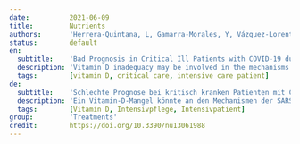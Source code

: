 ```yaml
---
date:          2021-06-09
title:         Nutrients
authors:       'Herrera-Quintana, L, Gamarra-Morales, Y, Vázquez-Lorente, H, et al.'
status:        default
en:
  subtitle:    'Bad Prognosis in Critical Ill Patients with COVID-19 during Short-Term ICU Stay regarding Vitamin D Levels'
  description: 'Vitamin D inadequacy may be involved in the mechanisms of SARS-CoV-2 infection and in potential risk factors for disease propagation or control of coronavirus disease 2019 (COVID-19). This study assessed a short-term evolution of vitamin D status and its influence upon different clinical parameters in critically ill patients with COVID-19. A prospective analytical study in which 37 critically ill volunteers between 41 and 71 years of age with COVID-19 were evaluated at baseline and three days of intensive care unit (ICU) stay. 25-OH-D3 and 25-OH-D2 were analyzed by liquid chromatography–tandem mass spectrometry and total 25-OH-D levels were calculated as the sum of both. All patients presented low 25-OH-D levels at baseline, decreasing total 25-OH-D mainly through 25-OH-D2 levels during ICU stay. 25-OH-D2 levels decreased a mean of 41.6% ± 89.6% versus 7.0% ± 23.4% for the 25-OH-D3 form during the ICU stay. Patients who did not need invasive mechanical ventilation presented higher levels of 25-OH-D2 at baseline and follow-up. Lower 25-OH-D and 25-OH-D3 levels were associated with higher D-dimer at baseline and at follow up, higher procalcitonin levels at follow up, and lower percentage lymphocyte counts during ICU stay. Deficient vitamin D status in critical patients was established at the admission and further worsened after three days of stay. Lower vitamin D levels were related to key altered clinical and biochemical parameters on patients with SARS-CoV-2 infection. Given the different response of the 25-OH-D3 and 25-OH-D2 forms, it would be useful to monitor them on the evolution of the critically ill patient. '
  tags:        [vitamin D, critical care, intensive care patient]
de:
  subtitle:    'Schlechte Prognose bei kritisch kranken Patienten mit COVID-19 während eines kurzzeitigen Aufenthalts auf der Intensivstation in Bezug auf den Vitamin-D-Spiegel'
  description: 'Ein Vitamin-D-Mangel könnte an den Mechanismen der SARS-CoV-2-Infektion und an potenziellen Risikofaktoren für die Krankheitsausbreitung oder die Kontrolle der Coronaviruserkrankung 2019 (COVID-19) beteiligt sein. In dieser Studie wurde die kurzfristige Entwicklung des Vitamin-D-Status und sein Einfluss auf verschiedene klinische Parameter bei schwerkranken Patienten mit COVID-19 untersucht. In einer prospektiven analytischen Studie wurden 37 kritisch kranke Probanden im Alter von 41 bis 71 Jahren mit COVID-19 zu Beginn und drei Tage nach dem Aufenthalt auf der Intensivstation (ICU) untersucht. 25-OH-D3 und 25-OH-D2 wurden mittels Flüssigchromatographie-Tandem-Massenspektrometrie analysiert, und der Gesamt-25-OH-D-Spiegel wurde als Summe beider Werte berechnet. Alle Patienten wiesen bei Studienbeginn niedrige 25-OH-D-Spiegel auf, wobei der Gesamt-25-OH-D-Spiegel während des Aufenthalts auf der Intensivstation hauptsächlich über den 25-OH-D2-Spiegel abnahm. Die 25-OH-D2-Werte sanken im Durchschnitt um 41,6 % ± 89,6 % gegenüber 7,0 % ± 23,4 % für die 25-OH-D3-Form während des Aufenthalts auf der Intensivstation. Bei Patienten, die keine invasive mechanische Beatmung benötigten, waren die 25-OH-D2-Werte zu Beginn und bei der Nachuntersuchung höher. Niedrigere 25-OH-D- und 25-OH-D3-Werte waren mit höheren D-Dimeren bei Studienbeginn und bei der Nachuntersuchung, höheren Procalcitonin-Werten bei der Nachuntersuchung und niedrigeren prozentualen Lymphozytenzahlen während des Aufenthalts auf der Intensivstation verbunden. Ein unzureichender Vitamin-D-Status bei kritischen Patienten wurde bei der Aufnahme festgestellt und verschlechterte sich nach drei Tagen Aufenthalt weiter. Niedrigere Vitamin-D-Spiegel standen im Zusammenhang mit wichtigen veränderten klinischen und biochemischen Parametern bei Patienten mit SARS-CoV-2-Infektion. In Anbetracht der unterschiedlichen Reaktion der 25-OH-D3- und 25-OH-D2-Formen wäre es sinnvoll, diese während der Entwicklung des kritisch kranken Patienten zu überwachen.' 
  tags:        [Vitamin D, Intensivpflege, Intensivpatient]
group:         'Treatments'
credit:        https://doi.org/10.3390/nu13061988
---
```

